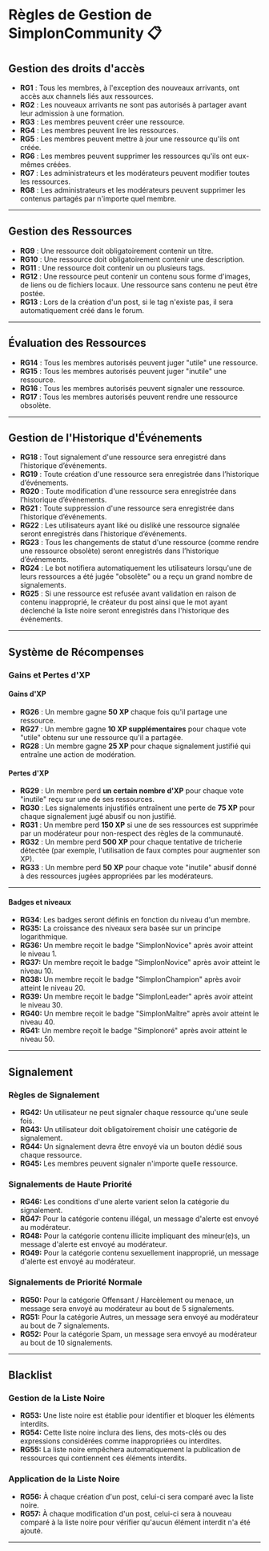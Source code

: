 # Règles de Gestion de SimplonCommunity 📋

## Gestion des droits d'accès

- **RG1** : Tous les membres, à l'exception des nouveaux arrivants, ont accès aux channels liés aux ressources.
- **RG2** : Les nouveaux arrivants ne sont pas autorisés à partager avant leur admission à une formation.
- **RG3** : Les membres peuvent créer une ressource.
- **RG4** : Les membres peuvent lire les ressources.
- **RG5** : Les membres peuvent mettre à jour une ressource qu'ils ont créée.
- **RG6** : Les membres peuvent supprimer les ressources qu'ils ont eux-mêmes créées.
- **RG7** : Les administrateurs et les modérateurs peuvent modifier toutes les ressources.
- **RG8** : Les administrateurs et les modérateurs peuvent supprimer les contenus partagés par n'importe quel membre.

---

## Gestion des Ressources

- **RG9** : Une ressource doit obligatoirement contenir un titre.
- **RG10** : Une ressource doit obligatoirement contenir une description.
- **RG11** : Une ressource doit contenir un ou plusieurs tags.
- **RG12** : Une ressource peut contenir un contenu sous forme d'images, de liens ou de fichiers locaux. Une ressource sans contenu ne peut être postée.
- **RG13** : Lors de la création d'un post, si le tag n'existe pas, il sera automatiquement créé dans le forum.

---

## Évaluation des Ressources

- **RG14** : Tous les membres autorisés peuvent juger "utile" une ressource.
- **RG15** : Tous les membres autorisés peuvent juger "inutile" une ressource.
- **RG16** : Tous les membres autorisés peuvent signaler une ressource.
- **RG17** : Tous les membres autorisés peuvent rendre une ressource obsolète.

---

## Gestion de l'Historique d'Événements

- **RG18** : Tout signalement d'une ressource sera enregistré dans l’historique d’événements.
- **RG19** : Toute création d'une ressource sera enregistrée dans l’historique d’événements.
- **RG20** : Toute modification d'une ressource sera enregistrée dans l’historique d’événements.
- **RG21** : Toute suppression d'une ressource sera enregistrée dans l’historique d’événements.
- **RG22** : Les utilisateurs ayant liké ou disliké une ressource signalée seront enregistrés dans l’historique d’événements.
- **RG23** : Tous les changements de statut d'une ressource (comme rendre une ressource obsolète) seront enregistrés dans l’historique d’événements.
- **RG24** : Le bot notifiera automatiquement les utilisateurs lorsqu'une de leurs ressources a été jugée "obsolète" ou a reçu un grand nombre de signalements.
- **RG25** : Si une ressource est refusée avant validation en raison de contenu inapproprié, le créateur du post ainsi que le mot ayant déclenché la liste noire seront enregistrés dans l'historique des événements.

---

## Système de Récompenses

### Gains et Pertes d'XP

#### Gains d'XP

- **RG26** : Un membre gagne **50 XP** chaque fois qu'il partage une ressource.
- **RG27** : Un membre gagne **10 XP supplémentaires** pour chaque vote "utile" obtenu sur une ressource qu'il a partagée.
- **RG28** : Un membre gagne **25 XP** pour chaque signalement justifié qui entraîne une action de modération.

#### Pertes d'XP

- **RG29** : Un membre perd **un certain nombre d'XP** pour chaque vote "inutile" reçu sur une de ses ressources.
- **RG30** : Les signalements injustifiés entraînent une perte de **75 XP** pour chaque signalement jugé abusif ou non justifié.
- **RG31** : Un membre perd **150 XP** si une de ses ressources est supprimée par un modérateur pour non-respect des règles de la communauté.
- **RG32** : Un membre perd **500 XP** pour chaque tentative de tricherie détectée (par exemple, l'utilisation de faux comptes pour augmenter son XP).
- **RG33** : Un membre perd **50 XP** pour chaque vote "inutile" abusif donné à des ressources jugées appropriées par les modérateurs.

---

#### Badges et niveaux

- **RG34**: Les badges seront définis en fonction du niveau d'un membre.
- **RG35:** La croissance des niveaux sera basée sur un principe logarithmique.
- **RG36:** Un membre reçoit le badge "SimplonNovice" après avoir atteint le niveau 1.
- **RG37:** Un membre reçoit le badge "SimplonNovice" après avoir atteint le niveau 10.
- **RG38:** Un membre reçoit le badge "SimplonChampion" après avoir atteint le niveau 20.
- **RG39:** Un membre reçoit le badge "SimplonLeader" après avoir atteint le niveau 30.
- **RG40:** Un membre reçoit le badge "SimplonMaître" après avoir atteint le niveau 40.
- **RG41:** Un membre reçoit le badge "Simplonoré" après avoir atteint le niveau 50.

---

## Signalement

### Règles de Signalement

- **RG42:** Un utilisateur ne peut signaler chaque ressource qu'une seule fois.
- **RG43:** Un utilisateur doit obligatoirement choisir une catégorie de signalement.
- **RG44:** Un signalement devra être envoyé via un bouton dédié sous chaque ressource.
- **RG45:** Les membres peuvent signaler n'importe quelle ressource.

### Signalements de Haute Priorité

- **RG46:** Les conditions d'une alerte varient selon la catégorie du signalement.
- **RG47:** Pour la catégorie contenu illégal, un message d'alerte est envoyé au modérateur.
- **RG48:** Pour la catégorie contenu illicite impliquant des mineur(e)s, un message d'alerte est envoyé au modérateur.
- **RG49:** Pour la catégorie contenu sexuellement inapproprié, un message d'alerte est envoyé au modérateur.

### Signalements de Priorité Normale

- **RG50:** Pour la catégorie Offensant / Harcèlement ou menace, un message sera envoyé au modérateur au bout de 5 signalements.
- **RG51:** Pour la catégorie Autres, un message sera envoyé au modérateur au bout de 7 signalements.
- **RG52:** Pour la catégorie Spam, un message sera envoyé au modérateur au bout de 10 signalements.

---

## Blacklist

### Gestion de la Liste Noire

- **RG53:** Une liste noire est établie pour identifier et bloquer les éléments interdits.
- **RG54:** Cette liste noire inclura des liens, des mots-clés ou des expressions considérées comme inappropriées ou interdites.
- **RG55:** La liste noire empêchera automatiquement la publication de ressources qui contiennent ces éléments interdits.

### Application de la Liste Noire

- **RG56:** À chaque création d'un post, celui-ci sera comparé avec la liste noire.
- **RG57:** À chaque modification d'un post, celui-ci sera à nouveau comparé à la liste noire pour vérifier qu'aucun élément interdit n'a été ajouté.

---